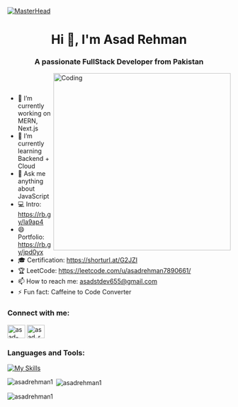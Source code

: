 [![MasterHead](https://firebasestorage.googleapis.com/v0/b/flexi-coding.appspot.com/o/dempgi7-520f8d5f-63d4-4453-8822-dbc149ae27f8.gif?alt=media&token=91c0c7b2-93c3-4029-b011-1a8703c5730d)](https://rishavchanda.io)
<h1 align="center">Hi 👋, I'm Asad Rehman</h1>
<h3 align="center">A passionate FullStack Developer from Pakistan</h3>
<img align="right" style="margin-bottom: 10px;" alt="Coding" width="400" src="https://cdn.dribbble.com/users/1162077/screenshots/3848914/programmer.gif">

<br><br>

- 🔭 I’m currently working on MERN, Next.js
- 🌱 I’m currently learning Backend + Cloud
- 💬 Ask me anything about JavaScript
- 💻 Intro: https://rb.gy/la9ap4
- 😄 Portfolio: https://rb.gy/jpd0yx
- 🎓 Certification: https://shorturl.at/G2JZI
- 🏆 LeetCode: https://leetcode.com/u/asadrehman7890661/
- 📫 How to reach me: asadstdev655@gmail.com
- ⚡ Fun fact: Caffeine to Code Converter
  
<h3 align="left">Connect with me:</h3>
<p align="left">
<a href="https://www.linkedin.com/in/asad-rehman-91064420a" target="blank"><img align="center" src="https://raw.githubusercontent.com/rahuldkjain/github-profile-readme-generator/master/src/images/icons/Social/linked-in-alt.svg" alt="asad-rehman-91064420a" height="30" width="40" /></a>
<a href="https://instagram.com/choudharyasad_" target="blank"><img align="center" src="https://raw.githubusercontent.com/rahuldkjain/github-profile-readme-generator/master/src/images/icons/Social/instagram.svg" alt="asad_rehman" height="30" width="40" /></a>
</p>


### Languages and Tools:
[![My Skills](https://skillicons.dev/icons?i=javascript,react,next,typescript,nodejs,tailwind,mui,redux,postman,figma,docker,aws,github,git)](https://skillicons.dev)

<p><img align="left" src="https://github-readme-stats.vercel.app/api/top-langs?username=asadrehman1&show_icons=true&locale=en&layout=compact&theme=tokyonight" alt="asadrehman1" /></p>

<p>&nbsp;<img align="center" src="https://github-readme-stats.vercel.app/api?username=asadrehman1&show_icons=true&locale=en&theme=tokyonight" alt="asadrehman1" /></p>

<p><img align="center" src="https://github-readme-streak-stats.herokuapp.com/?user=asadrehman1&&theme=tokyonight" alt="asadrehman1" /></p>
